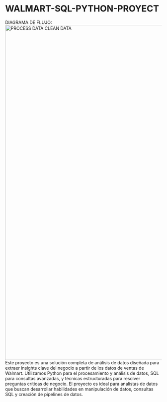 # WALMART-SQL-PYTHON-PROYECT
DIAGRAMA DE FLUJO:
<img width="1920" height="1080" alt="PROCESS DATA CLEAN DATA" src="https://github.com/user-attachments/assets/d32441fc-479a-4897-af57-04f0e13cbbc8" />
Este proyecto es una solución completa de análisis de datos diseñada para extraer insights clave del negocio a partir de los datos de ventas de Walmart. Utilizamos Python para el procesamiento y análisis de datos, SQL para consultas avanzadas, y técnicas estructuradas para resolver preguntas críticas de negocio. El proyecto es ideal para analistas de datos que buscan desarrollar habilidades en manipulación de datos, consultas SQL y creación de pipelines de datos.

